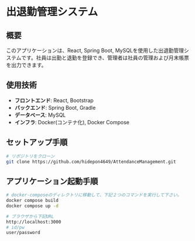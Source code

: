 # 出退勤管理システム

## 概要
このアプリケーションは、React, Spring Boot, MySQLを使用した出退勤管理システムです。社員は出勤と退勤を登録でき、管理者は社員の管理および月末帳票を出力できます。

## 使用技術
- **フロントエンド**: React, Bootstrap
- **バックエンド**: Spring Boot, Gradle
- **データベース**: MySQL
- **インフラ**: Docker(コンテナ化), Docker Compose

## セットアップ手順
  ```bash
  # リポジトリをクローン
  git clone https://github.com/hidepon4649/AttendanceManagement.git
  ```
## アプリケーション起動手順
  ```bash
  # docker-composeのディレクトリに移動して、下記２つのコマンドを実行して下さい。
  docker compose build
  docker compose up -d

  # ブラウザから下記URL
  http://localhost:3000
  # id/pw
  user/password
  ```
